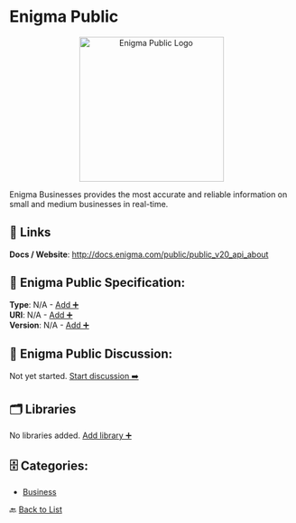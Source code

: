# Enigma Public
<p align="center">
    <img width="256" src="https://raw.githubusercontent.com/apis-list/apis-list/main/apis/enigma-public/logo_256x256.png" alt="Enigma Public Logo"/>
</p>
Enigma Businesses provides the most accurate and reliable information on small and medium businesses in real-time.

##  🔗 Links
**Docs / Website**: http://docs.enigma.com/public/public_v20_api_about

## 🧬 Enigma Public Specification:
**Type**: N/A - [Add ➕](https://github.com/apis-list/apis-list/edit/main/apis.yaml#L5873)  
**URI**: N/A - [Add ➕](https://github.com/apis-list/apis-list/edit/main/apis.yaml#L5873)  
**Version**: N/A - [Add ➕](https://github.com/apis-list/apis-list/edit/main/apis.yaml#L5873)

## 💬 Enigma Public Discussion:
Not yet started. [Start discussion ➡️](https://github.com/apis-list/apis-list/discussions/new)

## 🗂️ Libraries

No libraries added. [Add library ➕](https://github.com/apis-list/apis-list/edit/main/apis.yaml#L5873)    


## 🗄️ Categories:
- [Business](https://github.com/apis-list/apis-list#business-)

🔙  [Back to List](https://github.com/apis-list/apis-list)
